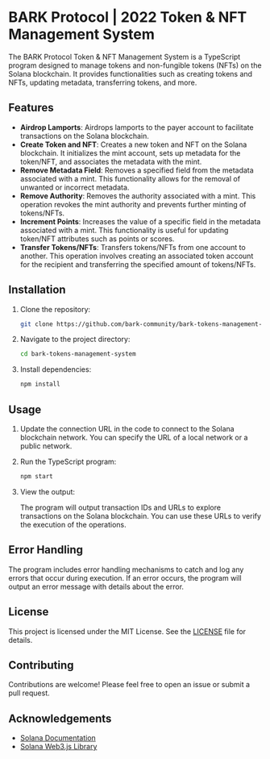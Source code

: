 # BARK Protocol | 2022 Token & NFT Management System

The BARK Protocol Token & NFT Management System is a TypeScript program designed to manage tokens and non-fungible tokens (NFTs) on the Solana blockchain. It provides functionalities such as creating tokens and NFTs, updating metadata, transferring tokens, and more.

## Features

- **Airdrop Lamports**: Airdrops lamports to the payer account to facilitate transactions on the Solana blockchain.
- **Create Token and NFT**: Creates a new token and NFT on the Solana blockchain. It initializes the mint account, sets up metadata for the token/NFT, and associates the metadata with the mint.
- **Remove Metadata Field**: Removes a specified field from the metadata associated with a mint. This functionality allows for the removal of unwanted or incorrect metadata.
- **Remove Authority**: Removes the authority associated with a mint. This operation revokes the mint authority and prevents further minting of tokens/NFTs.
- **Increment Points**: Increases the value of a specific field in the metadata associated with a mint. This functionality is useful for updating token/NFT attributes such as points or scores.
- **Transfer Tokens/NFTs**: Transfers tokens/NFTs from one account to another. This operation involves creating an associated token account for the recipient and transferring the specified amount of tokens/NFTs.

## Installation

1. Clone the repository:

    ```bash
    git clone https://github.com/bark-community/bark-tokens-management-system
    ```

2. Navigate to the project directory:

    ```bash
    cd bark-tokens-management-system
    ```

3. Install dependencies:

    ```bash
    npm install
    ```

## Usage

1. Update the connection URL in the code to connect to the Solana blockchain network. You can specify the URL of a local network or a public network.

2. Run the TypeScript program:

    ```bash
    npm start
    ```

3. View the output:

    The program will output transaction IDs and URLs to explore transactions on the Solana blockchain. You can use these URLs to verify the execution of the operations.

## Error Handling

The program includes error handling mechanisms to catch and log any errors that occur during execution. If an error occurs, the program will output an error message with details about the error.

## License

This project is licensed under the MIT License. See the [LICENSE](LICENSE) file for details.

## Contributing

Contributions are welcome! Please feel free to open an issue or submit a pull request.

## Acknowledgements

- [Solana Documentation](https://docs.solana.com/)
- [Solana Web3.js Library](https://github.com/solana-labs/solana-web3.js)
